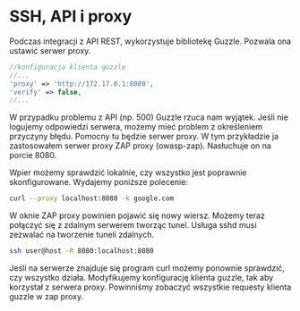 SSH, API i proxy
================

Podczas integracji z API REST, wykorzystuje bibliotekę Guzzle. Pozwala ona ustawić serwer proxy.

``` php
//konfiguracja klienta guzzle
//...
'proxy' => 'http://172.17.0.1:8080',
'verify' => false,
//...
```

W przypadku problemu z API (np. 500) Guzzle rzuca nam wyjątek. Jeśli nie logujemy odpowiedzi serwera, możemy mieć problem z określeniem przyczyny błędu. Pomocny tu będzie serwer proxy. W tym przykładzie ja zastosowałem serwer proxy ZAP proxy (owasp-zap). Nasłuchuje on na porcie 8080.

Wpier możemy sprawdzić lokalnie, czy wszystko jest poprawnie skonfigurowane. Wydajemy poniższe polecenie:

``` bash
curl --proxy localhost:8080 -k google.com
```

W oknie ZAP proxy powinien pojawić się nowy wiersz. Możemy teraz połączyć się z zdalnym serwerem tworząc tunel. Usługa sshd musi zezwalać na tworzenie tuneli zdalnych.

``` bash
ssh user@host -R 8080:localhost:8080
```

Jeśli na serwerze znajduje się program curl możemy ponownie sprawdzić, czy wszystko działa. Modyfikujemy konfigurację klienta guzzle, tak aby korzystał z serwera proxy. Powinniśmy zobaczyć wszystkie requesty klienta guzzle w zap proxy.